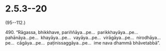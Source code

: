 

# 2.5.3--20



(95--112.)

490\. “Rāgassa, bhikkhave, pariññāya…pe…  parikkhayāya…pe…  pahānāya…pe…  khayāya…pe…  vayāya…pe…  virāgāya…pe…  nirodhāya…pe…  cāgāya…pe…  paṭinissaggāya…pe…  ime nava dhammā bhāvetabbā”.



